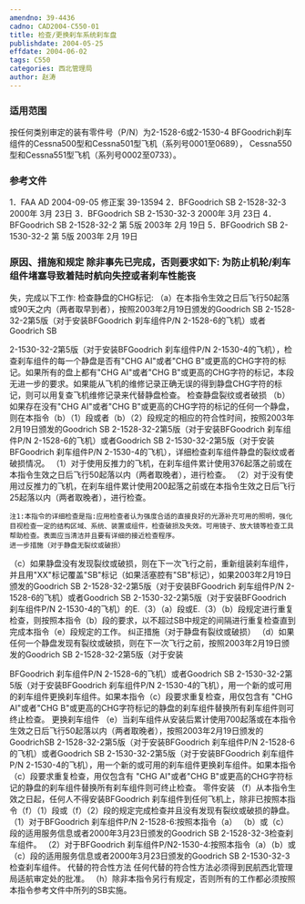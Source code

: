 ```yaml
---
amendno: 39-4436
cadno: CAD2004-C550-01
title: 检查/更换刹车系统刹车盘
publishdate: 2004-05-25
effdate: 2004-06-02
tags: C550
categories: 西北管理局
author: 赵涛
---
```


### 适用范围 
按任何类别审定的装有零件号（P/N）为2-1528-6或2-1530-4 BFGoodrich刹车组件的Cessna500型和Cessna501型飞机（系列号0001至0689）， Cessna550型和Cessna551型飞机（系列号0002至0733）。

### 参考文件
1．FAA AD 2004-09-05 修正案 39-13594 
2．BFGoodrich SB 2-1528-32-3  2000年 3月 23日 
 3．BFGoodrich SB 2-1530-32-3  2000年 3月 23日 
 4．BFGoodrich SB 2-1528-32-2  第 5版  2003年 2月 19日 
 5．BFGoodrich SB 2-1530-32-2  第 5版  2003年 2月 19日 


### 原因、措施和规定     除非事先已完成，否则要求如下:     为防止机轮/刹车组件堵塞导致着陆时航向失控或者刹车性能丧
失，完成以下工作:     检查静盘的CHG标记: 
（a）在本指令生效之日后飞行50起落或90天之内（两者取早到者），按照2003年2月19日颁发的Goodrich SB 2-1528-32-2第5版（对于安装BFGoodrich 刹车组件P/N 2-1528-6的飞机）或者Goodrich SB 
  
2-1530-32-2第5版（对于安装BFGoodrich 刹车组件P/N 2-1530-4的飞机），检查刹车组件的每一个静盘是否有"CHG AI"或者"CHG B"或更高的CHG字符的标记。如果所有的盘上都有"CHG AI"或者"CHG B"或更高的CHG字符的标记，本段无进一步的要求。如果能从飞机的维修记录正确无误的得到静盘CHG字符的标记，则可以用复查飞机维修记录来代替静盘检查。 
    检查静盘裂纹或者破损 
   （b）如果存在没有"CHG AI"或者"CHG B"或更高的CHG字符的标记的任何一个静盘，则在本指令（b）（1）段或者（b）（2）段规定的相应的符合性时间，按照2003年2月19日颁发的Goodrich SB 2-1528-32-2第5版（对于安装BFGoodrich 刹车组件P/N 2-1528-6的飞机）或者Goodrich SB 2-1530-32-2第5版（对于安装BFGoodrich 刹车组件P/N 2-1530-4的飞机），详细检查刹车组件静盘的裂纹或者破损情况。 
（1）对于使用反推力的飞机，在刹车组件累计使用376起落之前或在本指令生效之日后飞行50起落以内（两者取晚者），进行检查。 
（2）对于没有使用过反推力的飞机，在刹车组件累计使用200起落之前或在本指令生效之日后飞行25起落以内（两者取晚者），进行检查。 

    注1:本指令的详细检查是指:应用检查者认为强度合适的直接良好的光源补充可用的照明，强化目视检查一定的结构区域、系统、装置或组件，检查破损及失效。可用镜子、放大镜等检查工具帮助检查。表面应当清洁并且要有详细的接近检查程序。 
    进一步措施（对于静盘无裂纹或破损） 
   （c）如果静盘没有发现裂纹或破损，则在下一次飞行之前，重新组装刹车组件，并且用"XX"标记覆盖"SB"标记（如果活塞腔有"SB"标记），如果2003年2月19日颁发的Goodrich SB 2-1528-32-2第5版（对于安装BFGoodrich 刹车组件P/N 2-1528-6的飞机）或者Goodrich SB 2-1530-32-2第5版（对于安装BFGoodrich 刹车组件P/N 2-1530-4的飞机）的E.（3）（a）段或E.（3）（b）段规定进行重复检查，则按照本指令（b）段的要求，以不超过SB中规定的间隔进行重复检查直到完成本指令（e）段规定的工作。 
    纠正措施（对于静盘有裂纹或破损） 
   （d）如果任何一个静盘发现有裂纹或破损，则在下一次飞行之前，按照2003年2月19日颁发的Goodrich SB 2-1528-32-2第5版（对于安装

  
BFGoodrich 刹车组件P/N 2-1528-6的飞机）或者Goodrich SB 2-1530-32-2第5版（对于安装BFGoodrich 刹车组件P/N 2-1530-4的飞机），用一个新的或可用的刹车组件更换刹车组件。如果本指令（c）段要求重复检查，用仅包含有 "CHG AI"或者"CHG B"或更高的CHG字符标记的静盘的刹车组件替换所有刹车组件则可终止检查。 
    更换刹车组件 
   （e）当刹车组件从安装后累计使用700起落或在本指令生效之日后飞行50起落以内（两者取晚者），按照2003年2月19日颁发的GoodrichSB 2-1528-32-2第5版（对于安装BFGoodrich 刹车组件P/N 2-1528-6的飞机）或者Goodrich SB 2-1530-32-2第5版（对于安装BFGoodrich 刹车组件P/N 2-1530-4的飞机），用一个新的或可用的刹车组件更换刹车组件。如果本指令（c）段要求重复检查，用仅包含有 "CHG AI"或者"CHG B"或更高的CHG字符标记的静盘的刹车组件替换所有刹车组件则可终止检查。 
    零件安装 
   （f）从本指令生效之日起，任何人不得安装BFGoodrich 刹车组件到任何飞机上，除非已按照本指令（f）（1）段或（f）（2）段的规定完成检查并且没有发现有裂纹或破损的静盘。 
（1）对于BFGoodrich 刹车组件P/N 2-1528-6:按照本指令（a）
（b）或（c）段的适用服务信息或者2000年3月23日颁发的Goodrich SB 2-1528-32-3检查刹车组件。 
    （2）对于BFGoodrich 刹车组件P/N2-1530-4:按照本指令（a）（b）或（c）段的适用服务信息或者2000年3月23日颁发的Goodrich SB 2-1530-32-3检查刹车组件。 
    代替的符合性方法     任何代替的符合性方法必须得到民航西北管理局适航审定处的批准。 
   （h）除非本指令另行有规定，否则所有的工作都必须按照本指令参考文件中所列的SB实施。

